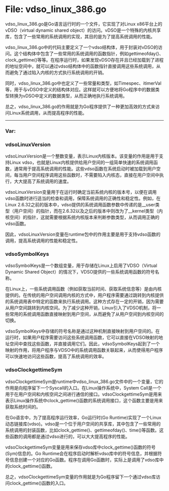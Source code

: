 # File: vdso_linux_386.go

vdso_linux_386.go是Go语言运行时的一个文件，它实现了对Linux x86平台上的vDSO（virtual dynamic shared object）的访问。vDSO是一个特殊的内核共享库，包含了一些常用的系统调用的实现，其目的是为了提高系统调用的性能。

vdso_linux_386.go中的代码主要定义了一个vdso结构体，用于封装对vDSO的访问。这个结构体中包含了一些常用的系统调用的函数指针，例如gettimeofday()、clock_gettime()等等。在程序运行时，如果发现vDSO存在并且已经加载到了进程的地址空间中，就可以通过vdso结构体中的函数指针直接调用这些系统调用，从而避免了通过陷入内核的方式执行系统调用的开销。

同时，vdso_linux_386.go中也定义了一些常量和类型，如Timespec、itimerVal等，用于与vDSO中定义的结构体对应。这样就可以方便地将Go程序中的数据类型转换为vDSO中定义的数据类型，从而正确地执行系统调用。

总之，vdso_linux_386.go的作用就是为Go程序提供了一种更加高效的方式来访问Linux系统调用，从而提高程序的性能。




---

### Var:

### vdsoLinuxVersion

vdsoLinuxVersion是一个整数变量，表示Linux内核版本。该变量的作用是用于支持Linux vdso，也就是Linux内核提供给用户空间的一组简单快速的系统调用函数，通常用于提高系统调用的性能。这些vdso函数在系统启动时被加载到用户空间，每当用户空间程序调用这些函数时，不需要陷入内核态，直接在用户空间中执行，大大提高了系统调用的速度。

vdsoLinuxVersion变量用于在运行时确定当前系统内核的版本号，以便在调用vdso函数时进行适当的检查和调用，保障系统调用的正确性和稳定性。例如，在Linux 2.6.32之前的版本中，vdso提供的系统调用函数参数中传递的是__user类型（用户空间）的指针，而在2.6.32以及之后的版本中则改为了__kernel类型（内核空间）的指针，这就需要根据系统内核版本来判断参数类型，从而调用正确的vdso函数。

因此，vdsoLinuxVersion变量在runtime包中的作用主要是用于支持vdso函数的调用，提高系统调用的性能和稳定性。



### vdsoSymbolKeys

vdsoSymbolKeys是一个数组变量，用于存储在Linux上启用了VDSO（Virtual Dynamic Shared Object）的情况下，VDSO提供的一些系统调用函数的符号名称。

在Linux上，一些系统调用函数（例如获取当前时间、获取系统信息等）是由内核提供的。在传统的用户空间调用内核的方式中，用户程序需要通过跳转到内核提供的系统调用表中特定的函数来执行系统调用。这种方式存在一定的开销，因为需要从用户空间跳转到内核空间。为了减少这种开销，Linux引入了VDSO机制，将一些常用的系统调用函数直接映射到用户空间，从而避免了从用户空间到内核空间的切换。

vdsoSymbolKeys中存储的符号名称是通过这种机制直接映射到用户空间的。在运行时，如果用户程序需要访问这些系统调用函数，它可以直接在VDSO映射的地址空间中查找这些函数，并直接调用它们。因此，vdsoSymbolKeys起到了一个映射的作用，将用户程序与VDSO中的系统调用函数关联起来，从而使得用户程序可以快速地访问这些函数，提高了系统调用的效率。



### vdsoClockgettimeSym

vdsoClockgettimeSym是runtime中vdso_linux_386.go文件中的一个变量，它的作用是向程序留下一个Syscall的入口。在Linux操作系统中，System Call是一个用于在用户空间和内核空间之间进行通信的接口。vdsoClockgettimeSym是用来表示Linux操作系统中clock_gettime()函数的系统调用接口，这个函数主要是用来获取系统时间的。

在Go语言中，为了提高程序运行效率，Go运行时(Go Runtime)实现了一个Linux动态链接库(vdso)。vdso是一个位于用户空间的共享库，其中包含了一些常用的系统调用的封装函数，比如clock_gettime()、gettimeofday()、time()等函数。这些函数的调用都是通过vdso进行的，可以大大提高程序的性能。

vdsoClockgettimeSym变量是用来保存vdso库中clock_gettime()函数的符号(Sym)信息的。Go Runtime会在程序启动时解析vdso库中的符号信息，并根据符号信息创建一个对应的Go函数。程序在调用Go函数时，实际上是调用了vdso库中的clock_gettime()函数。

总之，vdsoClockgettimeSym变量的作用就是为Go程序留下一个通过vdso库访问clock_gettime()函数的入口。



